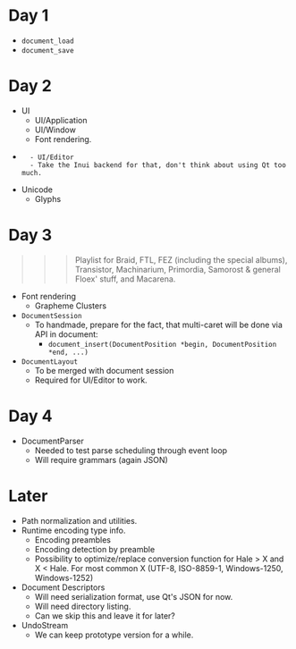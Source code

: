 # Day 1

* `document_load`
* `document_save`

# Day 2

- UI
	- UI/Application
	- UI/Window
	- Font rendering.
* ~~~~~~~~~~~~~~~~~~~~~~~~~~~~~~~~~~~~~~~~~~~~~~~~~~~~~~~~~~~~~~~~~~~~~~~~~~~~~~~~~~~~~
	- UI/Editor
	- Take the Inui backend for that, don't think about using Qt too much.
- Unicode
	+ Glyphs

# Day 3

>>> Playlist for Braid, FTL, FEZ (including the special albums), Transistor, Machinarium, Primordia, Samorost & general Floex' stuff, and Macarena.

- Font rendering
	+ Grapheme Clusters
- `DocumentSession`
	- To handmade, prepare for the fact, that multi-caret will be done via API in document:
		- `document_insert(DocumentPosition *begin, DocumentPosition *end, ...)`
- `DocumentLayout`
	- To be merged with document session
	- Required for UI/Editor to work.

# Day 4

- DocumentParser
	+ Needed to test parse scheduling through event loop
	+ Will require grammars (again JSON)

# Later

- Path normalization and utilities.
- Runtime encoding type info.
	- Encoding preambles
	- Encoding detection by preamble
	- Possibility to optimize/replace conversion function for Hale > X and X < Hale. For most common X (UTF-8, ISO-8859-1, Windows-1250, Windows-1252)
- Document Descriptors
	+ Will need serialization format, use Qt's JSON for now.
	+ Will need directory listing.
	+ Can we skip this and leave it for later?
- UndoStream
	+ We can keep prototype version for a while.